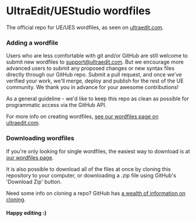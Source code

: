 # UltraEdit/UEStudio wordfiles

The official repo for UE/UES wordfiles, as seen on [ultraedit.com](http://www.ultraedit.com/downloads/extras/wordfiles.html).

### Adding a wordfile
Users who are less comfortable with git and/or GitHub are still welcome to submit new wordfiles to support@ultraedit.com. But we encourage
more advanced users to submit any proposed changes or new syntax files directly through our GitHub repo. Submit a pull request, and once we've 
verified your work, we'll merge, deploy and publish for the rest of the UE community. We thank you in advance for your awesome contributions!

As a general guideline - we'd like to keep this repo as clean as possible for programmatic access via the GitHub API.

For more info on creating wordfiles, [see our wordfiles page on ultraedit.com](http://www.ultraedit.com/downloads/extras/wordfiles.html).

### Downloading wordfiles

If you're only looking for single wordfiles, the easiest way to download is at [our wordfiles page](http://www.ultraedit.com/downloads/extras/wordfiles.html).

It is also possible to download all of the files at once by cloning this repository to your computer, or downloading a .zip file using GitHub's 'Download Zip' button.

Need some info on cloning a repo? GitHub has [a wealth of information on cloning](https://help.github.com/articles/search?utf8=%E2%9C%93&q=clone).

#### Happy editing :)